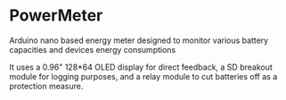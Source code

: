 # PowerMeter
Arduino nano based energy meter designed to monitor various battery capacities and devices energy consumptions

It uses a 0.96" 128*64 OLED display for direct feedback, a SD breakout module for logging purposes, and a relay module to cut batteries off as a protection measure. 
